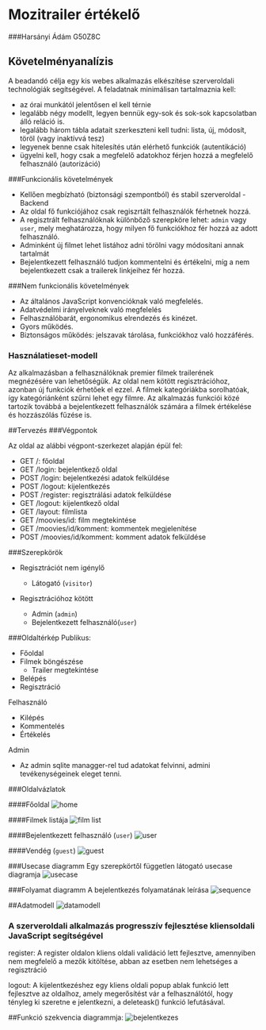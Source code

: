 # Mozitrailer értékelő
###Harsányi Ádám G50Z8C
## Követelményanalízis

A beadandó célja egy kis webes alkalmazás elkészítése szerveroldali technológiák segítségével. A feladatnak minimálisan tartalmaznia kell:

   + az órai munkától jelentősen el kell térnie
   + legalább négy modellt, legyen bennük egy-sok és sok-sok kapcsolatban álló reláció is.
   + legalább három tábla adatait szerkeszteni kell tudni: lista, új, módosít, töröl (vagy inaktívvá tesz)
   + legyenek benne csak hitelesítés után elérhető funkciók (autentikáció)
   + ügyelni kell, hogy csak a megfelelő adatokhoz férjen hozzá a megfelelő felhasználó (autorizáció)
   
###Funkcionális követelmények

  + Kellően megbízható (biztonsági szempontból) és stabil szerveroldal - Backend
  + Az oldal fő funkciójához csak regiszrtált felhasználók férhetnek hozzá.
  + A regisztrált felhasználóknak különbőző szerepköre lehet: `admin` vagy `user`, mely meghatározza, hogy milyen fő funkciókhoz fér hozzá az adott felhasználó.
  + Adminként új filmet lehet listához adni törölni vagy módosítani annak tartalmát
  + Bejelentkezett felhasználó tudjon kommentelni és értékelni, míg a nem bejelentkezett csak a trailerek linkjeihez fér hozzá.
  
###Nem funkcionális követelmények

+ Az általános JavaScript konvencióknak való megfelelés.
+ Adatvédelmi irányelveknek való megfelelés
+ Felhasználóbarát, ergonomikus elrendezés és kinézet.
+ Gyors működés.
+ Biztonságos működés: jelszavak tárolása, funkciókhoz való hozzáférés.
   
### Használatieset-modell
Az alkalmazásban a felhasználóknak premier filmek trailerének megnézésére van lehetőségük. Az oldal nem kötött regisztrációhoz, azonban új funkciók érhetőek el ezzel. A filmek kategóriákba sorolhatóak, így kategóriánként szűrni lehet egy filmre. Az alkalmazás funkciói közé tartozik továbbá a bejelentkezett felhasználók számára a filmek értékelése és hozzászólás fűzése is.

##Tervezés
###Végpontok

Az oldal az alábbi végpont-szerkezet alapján épül fel:

+ GET /: főoldal
+ GET /login: bejelentkező oldal
+ POST /login: bejelentkezési adatok felküldése
+ POST /logout: kijelentkezés
+ POST /register: regisztrálási adatok felküldése
+ GET /logout: kijelentkező oldal
+ GET /layout: filmlista
+ GET /moovies/id: film megtekintése
+ GET /moovies/id/komment: kommentek megjelenítése
+ POST /moovies/id/komment: komment adatok felküldése

###Szerepkörök
+ Regisztrációt nem igénylő

   + Látogató (`visitor`)

+ Regisztrációhoz kötött
   + Admin (`admin`)
   + Bejelentkezett felhasználó(`user`)
  
###Oldaltérkép
Publikus:

- Főoldal
- Filmek böngészése
    + Trailer megtekintése
- Belépés
- Regisztráció

Felhasználó
- Kilépés
- Kommentelés
- Értékelés
    
Admin
- Az admin sqlite managger-rel tud adatokat felvinni, admini tevékenységeinek eleget tenni.

###Oldalvázlatok

####Főoldal
![home](https://github.com/hary1993/moovie/blob/master/images/Home.PNG)

####Filmek listája
![film list](https://github.com/hary1993/moovie/blob/master/images/List.PNG)

####Bejelentkezett felhasználó (`user`)
![user](https://github.com/hary1993/moovie/blob/master/images/Bej.PNG)

####Vendég (`guest`)
![guest](https://github.com/hary1993/moovie/blob/master/images/Nembej.PNG)

###Usecase diagramm
Egy szerepkörtől független látogató usecase diagramja 
![usecase](https://github.com/hary1993/moovie/blob/master/images/UseCase%20Films.jpg)

###Folyamat diagramm
A bejelentkezés folyamatának leírása
![sequence](https://github.com/hary1993/moovie/blob/master/images/Sequence.jpg)

##Adatmodell 
![datamodell](https://github.com/hary1993/moovie/blob/master/images/datamodell.jpg)

### A szerveroldali alkalmazás progresszív fejlesztése kliensoldali JavaScript segítségével
register: A register oldalon kliens oldali validáció lett fejlesztve, amennyiben nem megfelelő a mezők kitöltése, abban az esetben nem lehetséges a regisztráció

logout: A kijelentkezéshez egy kliens oldali popup ablak funkció lett fejlesztve az oldalhoz, amely megerősítést vár a felhasználótól, hogy tényleg ki szeretne e jelentkezni, a deleteask() funkció lefutásával.

##Funkció szekvencia diagrammja:
![bejelentkezes](https://github.com/hary1993/moovie/blob/master/images/bejelentkezes.jpg)



